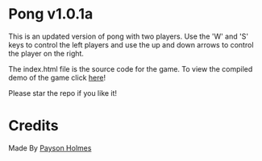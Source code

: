# Pong v1.0.1a

This is an updated version of pong with two players. Use the 'W' and 'S' keys to control the left players and use the up and down arrows to control the player on the right.

The index.html file is the source code for the game. To view the compiled demo of the game click [here](https://p-dennygamingyt.github.io/Pong-Tutorial/)!

Please star the repo if you like it!

# Credits

Made By [Payson Holmes](https://github.com/P-DennyGamingYT/)
